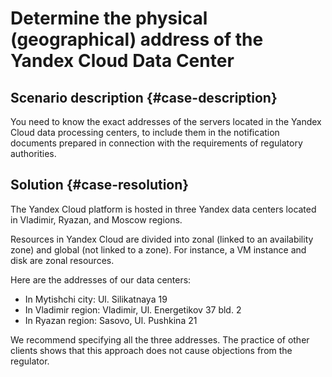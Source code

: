 # Determine the physical (geographical) address of the Yandex Cloud Data Center



## Scenario description {#case-description}

You need to know the exact addresses of the servers located in the Yandex Cloud data processing centers, to include them in the notification documents prepared in connection with the requirements of regulatory authorities.

## Solution {#case-resolution}

The Yandex Cloud platform is hosted in three Yandex data centers located in Vladimir, Ryazan, and Moscow regions.

Resources in Yandex Cloud are divided into zonal (linked to an availability zone) and global (not linked to a zone).
For instance, a VM instance and disk are zonal resources.

Here are the addresses of our data centers:

* In Mytishchi city: Ul. Silikatnaya 19
* In Vladimir region: Vladimir, Ul. Energetikov 37 bld. 2
* In Ryazan region: Sasovo, Ul. Pushkina 21

We recommend specifying all the three addresses. The practice of other clients shows that this approach does not cause objections from the regulator.
